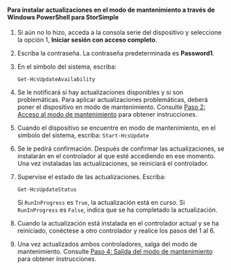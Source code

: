<!--author=SharS last changed: 9/17/15-->

#### Para instalar actualizaciones en el modo de mantenimiento a través de Windows PowerShell para StorSimple

1. Si aún no lo hizo, acceda a la consola serie del dispositivo y seleccione la opción 1, **Iniciar sesión con acceso completo**. 

2. Escriba la contraseña. La contraseña predeterminada es **Password1**.

3. En el símbolo del sistema, escriba:

     `Get-HcsUpdateAvailability`
    
4. Se le notificará si hay actualizaciones disponibles y si son problemáticas. Para aplicar actualizaciones problemáticas, deberá poner el dispositivo en modo de mantenimiento. Consulte [Paso 2: Acceso al modo de mantenimiento](storsimple-update-device.md#step2) para obtener instrucciones.

5. Cuando el dispositivo se encuentre en modo de mantenimiento, en el símbolo del sistema, escriba: `Start-HcsUpdate`

6. Se le pedirá confirmación. Después de confirmar las actualizaciones, se instalarán en el controlador al que esté accediendo en ese momento. Una vez instaladas las actualizaciones, se reiniciará el controlador.

7. Supervise el estado de las actualizaciones. Escriba:

	`Get-HcsUpdateStatus`
	
	Si `RunInProgress` es `True`, la actualización está en curso. Si `RunInProgress` es `False`, indica que se ha completado la actualización.

7. Cuando la actualización está instalada en el controlador actual y se ha reiniciado, conéctese a otro controlador y realice los pasos del 1 al 6.

8. Una vez actualizados ambos controladores, salga del modo de mantenimiento. Consulte [Paso 4: Salida del modo de mantenimiento](storsimple-update-device.md#step4) para obtener instrucciones.

<!---HONumber=Sept15_HO4-->